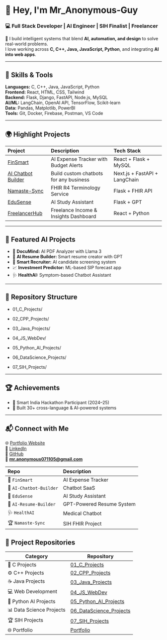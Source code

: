# 👋 Hey, I'm **Mr_Anonymous-Guy**  
### 💻 Full Stack Developer | AI Engineer | SIH Finalist | Freelancer  

🚀 I build intelligent systems that blend **AI, automation, and design** to solve real-world problems.  
I love working across **C, C++, Java, JavaScript, Python**, and integrating **AI into web apps**.

---

## 🧩 Skills & Tools

**Languages:** C, C++, Java, JavaScript, Python  
**Frontend:** React, HTML, CSS, Tailwind  
**Backend:** Flask, Django, FastAPI, Node.js, MySQL  
**AI/ML:** LangChain, OpenAI API, TensorFlow, Scikit-learn  
**Data:** Pandas, Matplotlib, PowerBI  
**Tools:** Git, Docker, Firebase, Postman, VS Code  

---

## 🌍 Highlight Projects

| Project | Description | Tech Stack |
|:-|:-|:-|
| [FinSmart](https://github.com/mr_anonymous-Guy/FinSmart) | AI Expense Tracker with Budget Alerts | React + Flask + MySQL |
| [AI Chatbot Builder](https://github.com/mr_anonymous-Guy/AI-Chatbot-Builder) | Build custom chatbots for any business | Next.js + FastAPI + LangChain |
| [Namaste-Sync](https://github.com/mr_anonymous-Guy/Namaste-Sync) | FHIR R4 Terminology Service | Flask + FHIR API |
| [EduSense](https://github.com/mr_anonymous-Guy/EduSense) | AI Study Assistant | Flask + GPT |
| [FreelancerHub](https://github.com/mr_anonymous-Guy/FreelancerHub) | Freelance Income & Insights Dashboard | React + Python |

---

## 🧠 Featured AI Projects

- 🤖 **DocuMind:** AI PDF Analyzer with Llama 3  
- 🧾 **AI Resume Builder:** Smart resume creator with GPT  
- 💬 **Smart Recruiter:** AI candidate screening system  
- 📈 **Investment Predictor:** ML-based SIP forecast app  
- 🩺 **HealthAI:** Symptom-based Chatbot Assistant  

---

## 🧰 Repository Structure

- 01_C_Projects/

- 02_CPP_Projects/

- 03_Java_Projects/

- 04_JS_WebDev/

- 05_Python_AI_Projects/

- 06_DataScience_Projects/

- 07_SIH_Projects/




---

## 🏆 Achievements

- 🥇 Smart India Hackathon Participant (2024–25)  
- 💼 Built 30+ cross-language & AI-powered systems  
 

---

## 📬 Connect with Me

🌐 [Portfolio Website](https://mr-anonymous-guy.github.io)  
💼 [LinkedIn](https://www.linkedin.com/in/Mr-Anonymous-Guy/)  
🐙 [GitHub](https://github.com/mr-anonymous-Guy)  
📧 **mr.anonymous071105@gmail.com**


| Repo                    | Description               |
| :---------------------- | :------------------------ |
| 🧠 `FinSmart`           | AI Expense Tracker        |
| 💬 `AI-Chatbot-Builder` | Chatbot SaaS              |
| 📘 `EduSense`           | AI Study Assistant        |
| 🧾 `AI-Resume-Builder`  | GPT-Powered Resume System |
| 🩺 `HealthAI`           | Medical Chatbot           |
| 🏆 `Namaste-Sync`       | SIH FHIR Project          |



## 🧩 Project Repositories

| Category | Repository |
|-----------|-------------|
| 🧱 C Projects | [01_C_Projects](https://github.com/Mr-Anonymous-Guy/01_C_Projects) |
| ⚙️ C++ Projects | [02_CPP_Projects](https://github.com/Mr-Anonymous-Guy/02_CPP_Projects) |
| ☕ Java Projects | [03_Java_Projects](https://github.com/Mr-Anonymous-Guy/03_Java_Projects) |
| 💻 Web Development | [04_JS_WebDev](https://github.com/Mr-Anonymous-Guy/04_JS_WebDev) |
| 🧠 Python AI Projects | [05_Python_AI_Projects](https://github.com/Mr-Anonymous-Guy/05_Python_AI_Projects) |
| 📊 Data Science Projects | [06_DataScience_Projects](https://github.com/Mr-Anonymous-Guy/06_DataScience_Projects) |
| 🏆 SIH Projects | [07_SIH_Projects](https://github.com/Mr-Anonymous-Guy/07_SIH_Projects) |
| 🌐 Portfolio | [Portfolio](https://github.com/Mr-Anonymous-Guy/Portfolio) |

